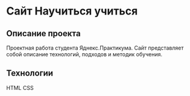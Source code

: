 # Сайт Научиться учиться
## Описание проекта
Проектная работа студента Яднекс.Практикума. Сайт представляет собой описание технологий, подходов и методик обучения.
## Технологии
HTML CSS